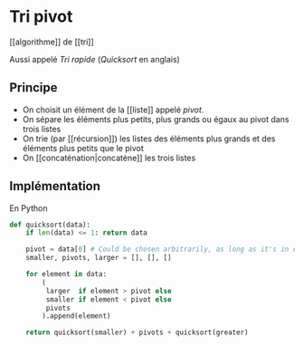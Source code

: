 # Tri pivot
[[algorithme]] de [[tri]]

Aussi appelé *Tri rapide* (*Quicksort* en anglais)

## Principe
- On choisit un élément de la [[liste]] appelé *pivot*.
- On sépare les éléments plus petits, plus grands ou égaux au pivot dans trois listes
- On trie (par [[récursion]]) les listes des éléments plus grands et des éléments plus petits que le pivot
- On [[concaténation|concatène]] les trois listes

## Implémentation
En Python

```python
def quicksort(data):
	if len(data) <= 1: return data

	pivot = data[0] # Could be chosen arbitrarily, as long as it's in data
	smaller, pivots, larger = [], [], []

	for element in data:
		(
		 larger  if element > pivot else
		 smaller if element < pivot else
		 pivots
		).append(element)

	return quicksort(smaller) + pivots + quicksort(greater)
```